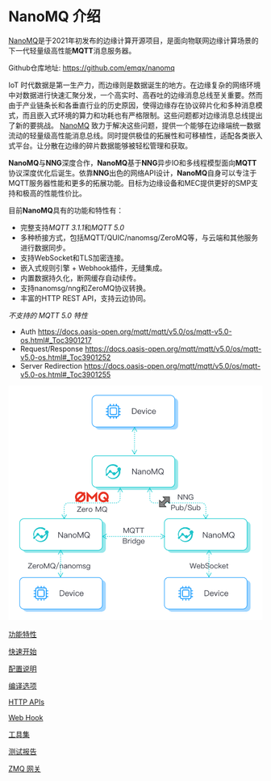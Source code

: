 # NanoMQ 介绍

[NanoMQ](https://nanomq.io/zh)是于2021年初发布的边缘计算开源项目，是面向物联网边缘计算场景的下一代轻量级高性能**MQTT**消息服务器。

Github仓库地址: https://github.com/emqx/nanomq

IoT 时代数据是第一生产力，而边缘则是数据诞生的地方。在边缘复杂的网络环境中对数据进行快速汇聚分发，一个高实时、高吞吐的边缘消息总线至关重要。然而由于产业链条长和各垂直行业的历史原因，使得边缘存在协议碎片化和多种消息模式，而且嵌入式环境的算力和功耗也有严格限制。这些问题都对边缘消息总线提出了新的要挑战。
[NanoMQ](https://nanomq.io/zh) 致力于解决这些问题，提供一个能够在边缘端统一数据流动的轻量级高性能消息总线。同时提供极佳的拓展性和可移植性，适配各类嵌入式平台。让分散在边缘的碎片数据能够被轻松管理和获取。



**NanoMQ**与**NNG**深度合作，**NanoMQ**基于**NNG**异步IO和多线程模型面向**MQTT**协议深度优化后诞生。依靠**NNG**出色的网络API设计，**NanoMQ**自身可以专注于MQTT服务器性能和更多的拓展功能。目标为边缘设备和MEC提供更好的SMP支持和极高的性能性价比。

目前**NanoMQ**具有的功能和特性有：

- 完整支持*MQTT 3.1.1*和*MQTT 5.0*
- 多种桥接方式，包括MQTT/QUIC/nanomsg/ZeroMQ等，与云端和其他服务进行数据同步。
- 支持WebSocket和TLS加密连接。
- 嵌入式规则引擎 + Webhook插件，无缝集成。
- 内置数据持久化，断网缓存自动续传。
- 支持nanomsg/nng和ZeroMQ协议转换。
- 丰富的HTTP REST API，支持云边协同。

*不支持的 MQTT 5.0 特性*
- Auth https://docs.oasis-open.org/mqtt/mqtt/v5.0/os/mqtt-v5.0-os.html#_Toc3901217
- Request/Response https://docs.oasis-open.org/mqtt/mqtt/v5.0/os/mqtt-v5.0-os.html#_Toc3901252
- Server Redirection https://docs.oasis-open.org/mqtt/mqtt/v5.0/os/mqtt-v5.0-os.html#_Toc3901255

![img](./images/NanoMQ-introduction.png)

[功能特性](./features.md)

[快速开始](./quick-start.md)

[配置说明](./config-description/v014.md)

[编译选项](./build-options.md)

[HTTP APIs](./http-api/v4.md)

[Web Hook](./web-hook.md)

[工具集](./toolkit.md)

[测试报告](./test-report.md)

[ZMQ 网关](./zmq-gateway.md)


